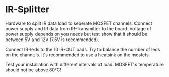 IR-Splitter
===========
Hardware to split IR data load to seperate MOSFET channels.
Connect power supply and IR data from IR-Transmitter to the board.
Voltage of power supply depends on you needs but test show that it should be between 5V and 12V (7.5V is recommended).

Connect IR-leds to the 10 IR-OUT pads. Try to balance the number of leds on the channels.
It's recommended to use a heatsink on the mosfets.

Test your installation with different intervals of load.
MOSFET's temperature should not be above 80°C!